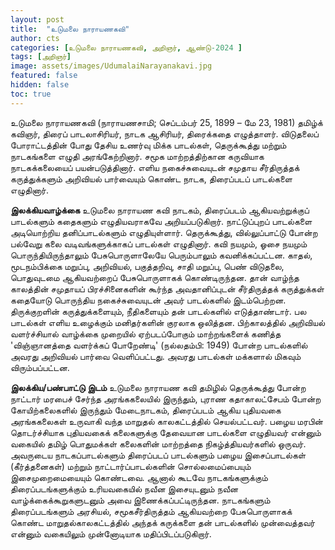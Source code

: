 ```yaml
---
layout: post
title:  "உடுமலை நாராயணகவி"
author: cts
categories: [உடுமலை நாராயணகவி, அறிஞர், ஆண்டு-2024 ]
tags: [அறிஞர்]
image: assets/images/UdumalaiNarayanakavi.jpg
featured: false
hidden: false
toc: true
---
```

உடுமலை நாராயணகவி (நாராயணசாமி; செப்டம்பர் 25, 1899 – மே 23, 1981) தமிழ்க் கவிஞர், திரைப் பாடலாசிரியர், நாடக ஆசிரியர், திரைக்கதை எழுத்தாளர். விடுதலைப் போராட்டத்தின் போது தேசிய உணர்வு மிக்க பாடல்கள், தெருக்கூத்து மற்றும் நாடகங்களை எழுதி அரங்கேற்றினார். சமூக மாற்றத்திற்கான கருவியாக நாடகக்கலையைப் பயன்படுத்தினார். எளிய நகைச்சுவையுடன் சமுதாய சீர்திருத்தக் கருத்துக்களும் அறிவியல் பார்வையும் கொண்ட நாடக, திரைப்படப் பாடல்களை எழுதினார்.

**இலக்கியவாழ்க்கை**
உடுமலை நாராயண கவி நாடகம், திரைப்படம் ஆகியவற்றுக்குப் பாடல்களும் கதைகளும் எழுதியவராகவே அறியப்படுகிறார். நாட்டுப்புறப் பாடல்களை அடியொற்றிய தனிப்பாடல்களும் எழுதியுள்ளார். தெருக்கூத்து, வில்லுப்பாட்டு போன்ற பல்வேறு கலை வடிவங்களுக்காகப் பாடல்கள் எழுதினார். கவி நயமும், ஓசை நயமும் பொருந்தியிருந்தாலும் பேசுபொருளாலேயே பெரும்பாலும் கவனிக்கப்பட்டன. காதல், மூடநம்பிக்கை மறுப்பு, அறிவியல், பகுத்தறிவு, சாதி மறுப்பு, பெண் விடுதலை, பொதுவுடமை ஆகியவற்றைப் பேசுபொருளாகக் கொண்டிருந்தன. தான் வாழ்ந்த காலத்தின் சமுதாயப் பிரச்சினைகளின் கூர்ந்த அவதானிப்புடன் சீர்திருத்தக் கருத்துக்கள் கதையோடு பொருந்திய நகைச்சுவையுடன் அவர் பாடல்களில் இடம்பெற்றன. திருக்குறளின் கருத்துக்களையும், நீதிகளையும் தன் பாடல்களில் எடுத்தாண்டார். பல பாடல்கள் எளிய உழைக்கும் மனிதர்களின் குரலாக ஒலித்தன. பிற்காலத்தில் அறிவியல் வளர்ச்சியால் வாழ்க்கை முறையில் ஏற்படப்போகும் மாற்றங்களைக் கணித்த 'விஞ்ஞானத்தை வளர்க்கப் போறேண்டி' (நல்லதம்பி: 1949) போன்ற பாடல்களில் அவரது அறிவியல் பார்வை வெளிப்பட்டது. அவரது பாடல்கள் மக்களால் மிகவும் விரும்பப்பட்டன.

**இலக்கிய/பண்பாட்டு இடம்**
உடுமலை நாராயண கவி தமிழில் தெருக்கூத்து போன்ற நாட்டார் மரபைச் சேர்ந்த அரங்ககலையில் இருந்தும், புராண கதாகாலட்சேபம் போன்ற கோயிற்கலைகளில் இருந்தும் மேடைநாடகம், திரைப்படம் ஆகிய புதியவகை அரங்ககலைகள் உருவாகி வந்த மாறுதல் காலகட்டத்தில் செயல்பட்டவர். பழைய மரபின் தொடர்ச்சியாக புதியவகைக் கலைகளுக்கு தேவையான பாடல்களை எழுதியவர் என்னும் வகையில் தமிழ் பொதுமக்கள் கலைகளின் மாற்றத்தை நிகழ்த்தியவர்களில் ஒருவர். அவருடைய நாடகப்பாடல்களும் திரைப்படப் பாடல்களும் பழைய இசைப்பாடல்கள் (கீர்த்தனைகள்) மற்றும் நாட்டார்ப்பாடல்களின் சொல்லமைப்பையும் இசைமுறைமையையும் கொண்டவை. ஆனால் கூடவே நாடகங்களுக்கும் திரைப்படங்களுக்கும் உரியவகையில் நவீன இசையுடனும் நவீன வாழ்க்கைக்கூறுகளுடனும் அவை இணைக்கப்பட்டிருந்தன. நாடகங்களும் திரைப்படங்களும் அரசியல், சமூகசீர்திருத்தம் ஆகியவற்றை பேசுபொருளாகக் கொண்ட மாறுதல்காலகட்டத்தில் அந்தக் கருக்களை தன் பாடல்களில் முன்வைத்தவர் என்னும் வகையிலும் முன்னோடியாக மதிப்பிடப்படுகிறார்.

